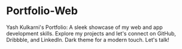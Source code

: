 # Portfolio-Web
Yash Kulkarni's Portfolio: A sleek showcase of my web and app development skills. Explore my projects and let's connect on GitHub, Dribbble, and LinkedIn. Dark theme for a modern touch. Let's talk!
